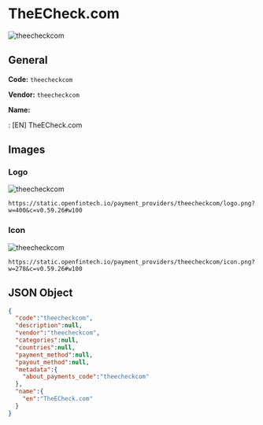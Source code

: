 
# TheECheck.com 
![theecheckcom](https://static.openfintech.io/payment_providers/theecheckcom/logo.png?w=400&c=v0.59.26#w100)  

## General 
 
**Code:** `theecheckcom` 
 
**Vendor:** `theecheckcom` 
 
**Name:** 
 
:	[EN] TheECheck.com 
 

## Images 

### Logo 
 
![theecheckcom](https://static.openfintech.io/payment_providers/theecheckcom/logo.png?w=400&c=v0.59.26#w100)  

```
https://static.openfintech.io/payment_providers/theecheckcom/logo.png?w=400&c=v0.59.26#w100
```  

### Icon 
 
![theecheckcom](https://static.openfintech.io/payment_providers/theecheckcom/icon.png?w=278&c=v0.59.26#w100)  

```
https://static.openfintech.io/payment_providers/theecheckcom/icon.png?w=278&c=v0.59.26#w100
```  

## JSON Object 

```json
{
  "code":"theecheckcom",
  "description":null,
  "vendor":"theecheckcom",
  "categories":null,
  "countries":null,
  "payment_method":null,
  "payout_method":null,
  "metadata":{
    "about_payments_code":"theecheckcom"
  },
  "name":{
    "en":"TheECheck.com"
  }
}
```  
